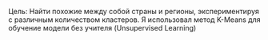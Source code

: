 Цель: Найти похожие между собой страны и регионы, экспериментируя с различным количеством кластеров.
Я использовал метод K-Means для обучение модели без учителя (Unsupervised Learning) 
